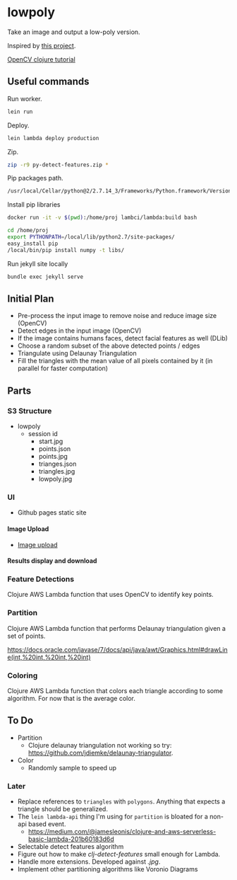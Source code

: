 # lowpoly

Take an image and output a low-poly version.

Inspired by [this project](https://github.com/ghostwriternr/lowpolify/blob/master/scripts/lowpolify.py).

[OpenCV clojure tutorial](https://docs.opencv.org/3.1.0/d7/d1e/tutorial_clojure_dev_intro.html)

## Useful commands

Run worker.

```bash
lein run
```

Deploy.

```bash
lein lambda deploy production
```

Zip.

```bash
zip -r9 py-detect-features.zip *
```

Pip packages path.

```bash
/usr/local/Cellar/python@2/2.7.14_3/Frameworks/Python.framework/Versions/2.7/lib/python2.7/site-packages
```

Install pip libraries

```bash
docker run -it -v $(pwd):/home/proj lambci/lambda:build bash

cd /home/proj
export PYTHONPATH=/local/lib/python2.7/site-packages/
easy_install pip
/local/bin/pip install numpy -t libs/
```

Run jekyll site locally

```bash
bundle exec jekyll serve
```

## Initial Plan

- Pre-process the input image to remove noise and reduce image size (OpenCV)
- Detect edges in the input image (OpenCV)
- If the image contains humans faces, detect facial features as well (DLib)
- Choose a random subset of the above detected points / edges
- Triangulate using Delaunay Triangulation
- Fill the triangles with the mean value of all pixels contained by it (in parallel for faster computation)

## Parts

### S3 Structure

- lowpoly
  - session id
    - start.jpg
    - points.json
    - points.jpg
    - trianges.json
    - triangles.jpg
    - lowpoly.jpg

### UI

- Github pages static site

#### Image Upload

- [Image upload](https://docs.aws.amazon.com/sdk-for-javascript/v2/developer-guide/s3-example-photo-album.html)

#### Results display and download

### Feature Detections

Clojure AWS Lambda function that uses OpenCV to identify key points.

### Partition

Clojure AWS Lambda function that performs Delaunay triangulation given a set of points.

https://docs.oracle.com/javase/7/docs/api/java/awt/Graphics.html#drawLine(int,%20int,%20int,%20int)

### Coloring

Clojure AWS Lambda function that colors each triangle according to some algorithm. For now that is the average color.

## To Do

- Partition
  - Clojure delaunay triangulation not working so try: https://github.com/jdiemke/delaunay-triangulator.
- Color
  - Randomly sample to speed up

### Later

- Replace references to `triangles` with `polygons`. Anything that expects a triangle should be generalized.
- The `lein lambda-api` thing I'm using for `partition` is bloated for a non-api based event.
  - https://medium.com/@jamesleonis/clojure-and-aws-serverless-basic-lambda-201b60183d6d
- Selectable detect features algorithm
- Figure out how to make _clj-detect-features_ small enough for Lambda.
- Handle more extensions. Developed against _.jpg_.
- Implement other partitioning algorithms like Voronio Diagrams
